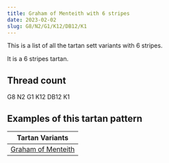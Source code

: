 ```yaml
---
title: Graham of Menteith with 6 stripes
date: 2023-02-02
slug: G8/N2/G1/K12/DB12/K1
---
```

This is a list of all the tartan sett variants with 6 stripes.

It is a 6 stripes tartan.


## Thread count
G8 N2 G1 K12 DB12 K1

## Examples of this tartan pattern

| Tartan Variants |
|---------------|
| [Graham of Menteith](/variants/g8/n2/g1/k12/db12/k1-db000064-g004c00-k000000-nd0d0d0)||
